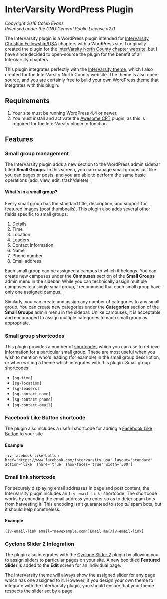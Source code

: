 # InterVarsity WordPress Plugin

*Copyright 2016 Caleb Evans*  
*Released under the GNU General Public License v2.0*

The InterVarsity plugin is a WordPress plugin intended for [InterVarsity Christian Fellowship/USA](http://intervarsity.org/) chapters with a WordPress site. I originally created the plugin for the [InterVarsity North County chapter website](http://ivnorthcounty.org/), but I have since decided to open-source the plugin for the benefit of all InterVarsity chapters.

This plugin integrates perfectly with the [InterVarsity theme](https://github.com/caleb531/intervarsity-theme), which I also created for the InterVarsity North County website. The theme is also open-source, and you are certainly free to build your own WordPress theme that integrates with this plugin.

## Requirements

1. Your site must be running WordPress 4.4 or newer.
2. You must install and activate the [Awesome CPT](https://github.com/caleb531/awesome-cpt) plugin, as this is required for the InterVarsity plugin to function.

## Features

### Small group management

The InterVarsity plugin adds a new section to the WordPress admin sidebar titled **Small Groups**. In this screen, you can manage small groups just like you can pages or posts, and you are able to perform the same basic operations (add, view, edit, trash/delete).

#### What's in a small group?

Every small group has the standard title, description, and support for featured images (post thumbnails). This plugin also adds several other fields specific to small groups:

1. Details
  1. Time
  2. Location
  3. Leaders
2. Contact information
  1. Name
  2. Phone number
  3. Email address

Each small group can be assigned a campus to which it belongs. You can create new campuses under the **Campuses** section of the **Small Groups** admin menu in the sidebar. While you can technically assign multiple campuses to a single small group, I recommend that each small group have only one assigned campus.

Similarly, you can create and assign any number of categories to any small group. You can create new categories under the **Categories** section of the **Small Groups** admin menu in the sidebar. Unlike campuses, it is acceptable and encouraged to assign multiple categories to each small group as appropriate.

### Small group shortcodes

This plugin provides a number of [shortcodes](https://codex.wordpress.org/Shortcode) which you can use to retrieve information for a particular small group. These are most useful when you wish to mention who's leading (for example) in the small group description, *or* when writing a theme which integrates with this plugin. Small group shortcodes

- `[sg-time]`
- `[sg-location]`
- `[sg-leaders]`
- `[sg-contact-name]`
- `[sg-contact-phone]`
- `[sg-contact-email]`

### Facebook Like Button shortcode

The plugin also includes a useful shortcode for adding a [Facebook Like Button](https://developers.facebook.com/docs/plugins/like-button) to your site.

#### Example

```
[iv-facebook-like-button href='https://www.facebook.com/intervarsity.usa' layout='standard' action='like' share='true' show-faces='true' width='300']
```

### Email link shortcode

For securely displaying email addresses in page and post content, the InterVarsity plugin includes an `[iv-email-link]` shortcode. The shortcode works by encoding the email address you enter so as to deter spam bots from harvesting it. This encoding isn't guaranteed to stop *all* spam bots, but it should help nonetheless.

#### Example

```
[iv-email-link email="me@example.com"]Email me[/iv-email-link]
```

### Cyclone Slider 2 Integration

The plugin also integrates with the [Cyclone Slider 2](https://wordpress.org/plugins/cyclone-slider-2/) plugin by allowing you to assign sliders to particular pages on your site. A new box titled **Featured Slider** is added to the **Edit** screen for an individual page.

The InterVarsity theme will always show the assigned slider for any page which has one assigned to it. However, if you design your own theme to integrate with the InterVarsity plugin, you should ensure that your theme respects the slider set by a page.

